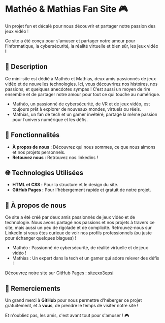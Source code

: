 # Mathéo & Mathias Fan Site 🎮

Un projet fun et décalé pour nous découvrir et partager notre passion des jeux vidéo !

Ce site a été conçu pour s'amuser et partager notre amour pour l'informatique, la cybersécurité, la réalité virtuelle et bien sûr, les jeux vidéo !

## 📝 Description

Ce mini-site est dédié à Mathéo et Mathias, deux amis passionnés de jeux vidéo et de nouvelles technologies. Ici, vous découvrirez nos histoires, nos passions, et quelques anecdotes sympas ! C’est aussi un moyen de rire ensemble et de partager notre amour pour tout ce qui touche au numérique.

- Mathéo, un passionné de cybersécurité, de VR et de jeux vidéo, est toujours prêt à explorer de nouveaux mondes, virtuels ou réels.  
- Mathias, un fan de tech et un gamer invétéré, partage la même passion pour l’univers numérique et les défis.

## 🚀 Fonctionnalités

- **À propos de nous** : Découvrez qui nous sommes, ce que nous aimons et nos projets personnels.  
- **Retouvez nous** : Retrouvez nos linkedins !

## 🌐 Technologies Utilisées

- **HTML et CSS** : Pour la structure et le design du site.  
- **GitHub Pages** : Pour l'hébergement rapide et gratuit de notre projet.

## 👥 À propos de nous

Ce site a été créé par deux amis passionnés de jeux vidéo et de technologie. Nous avons partagé nos passions et nos projets à travers ce site, mais aussi un peu de rigolade et de complicité. Retrouvez-nous sur LinkedIn si vous êtes curieux de voir nos profils professionnels (ou juste pour échanger quelques blagues) !

- Mathéo : Passionné de cybersécurité, de réalité virtuelle et de jeux vidéo !  
- Mathias : Un expert dans la tech et un gamer qui adore relever des défis !

Découvrez notre site sur GitHub Pages : [siteexo3epsi](https://matheocassy.github.io/siteexo3epsi/)

## 🙏 Remerciements

Un grand merci à **GitHub** pour nous permettre d'héberger ce projet gratuitement, et à **vous**, de prendre le temps de visiter notre site !

Et n'oubliez pas, les amis, c'est avant tout pour s'amuser ! 🎮
